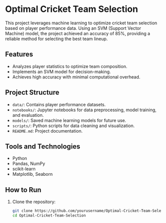 # Optimal Cricket Team Selection

This project leverages machine learning to optimize cricket team selection based on player performance data. Using an SVM (Support Vector Machine) model, the project achieved an accuracy of 85%, providing a reliable method for selecting the best team lineup.

## Features
- Analyzes player statistics to optimize team composition.
- Implements an SVM model for decision-making.
- Achieves high accuracy with minimal computational overhead.

## Project Structure
- `data/`: Contains player performance datasets.
- `notebooks/`: Jupyter notebooks for data preprocessing, model training, and evaluation.
- `models/`: Saved machine learning models for future use.
- `scripts/`: Python scripts for data cleaning and visualization.
- `README.md`: Project documentation.

## Tools and Technologies
- Python
- Pandas, NumPy
- scikit-learn
- Matplotlib, Seaborn

## How to Run
1. Clone the repository:
   ```bash
   git clone https://github.com/yourusername/Optimal-Cricket-Team-Selection.git
   cd Optimal-Cricket-Team-Selection
